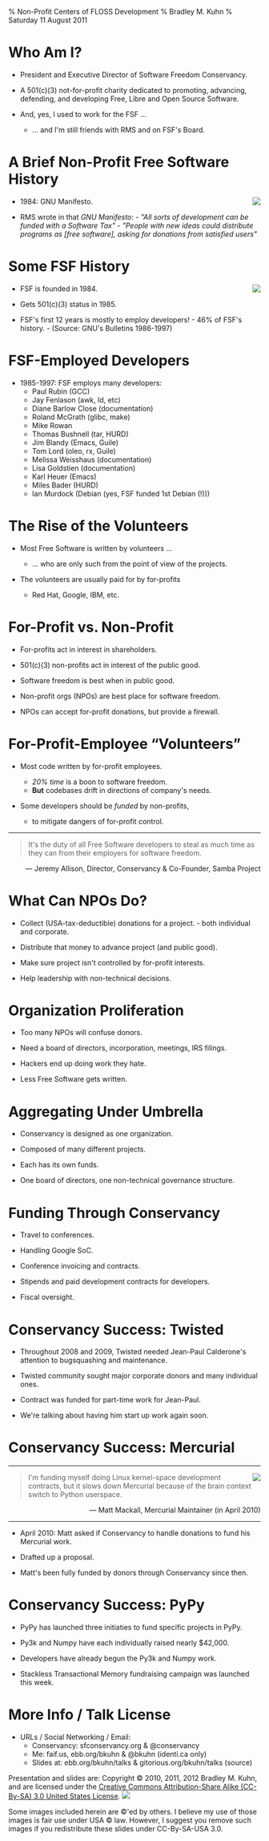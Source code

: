 % Non-Profit Centers of FLOSS Development
% Bradley M. Kuhn
% Saturday 11 August 2011

# Who Am I?

+ President and Executive Director of Software Freedom Conservancy.

+ A 501(c)(3) not-for-profit charity dedicated to promoting, advancing, defending, and developing Free, Libre and Open Source Software.

+ And, yes, I used to work for the FSF &hellip;
     + &hellip; and I'm still friends with RMS and on FSF's Board.

# A Brief Non-Profit Free Software History

<img src="rms-80s-scaled.png" align="right" />

+ 1984: GNU Manifesto.

+ RMS wrote in that *GNU Manifesto*:
      - *"All sorts of development can be funded with a Software Tax"*
      - *"People with new ideas could distribute programs as [free software], asking for donations from satisfied users"*

# Some FSF History

<img src="gnu-head.jpg" align="right" />

+ FSF is founded in 1984.

+ Gets 501(c)(3) status in 1985.

+ FSF's first 12 years is mostly to employ developers!
      - 46% of FSF's history.
      - (Source: GNU's Bulletins 1986-1997)

# FSF-Employed Developers

+ 1985-1997: FSF employs many developers:
    + Paul Rubin (GCC)
    + Jay Fenlason (awk, ld, etc)
    + Diane Barlow Close (documentation)
    + Roland McGrath (glibc, make)
    + Mike Rowan
    + Thomas Bushnell (tar, HURD)
    + Jim Blandy (Emacs, Guile)
    + Tom Lord (oleo, rx, Guile)
    + Melissa Weisshaus (documentation)
    + Lisa Goldstien (documentation)
    + Karl Heuer (Emacs)
    + Miles Bader (HURD)
    + Ian Murdock (Debian (yes, FSF funded 1st Debian (!)))

# The Rise of the Volunteers

+ Most Free Software is written by volunteers &hellip;
     + &hellip; who are only such from the point of view of the projects.

+ The volunteers are usually paid for by for-profits
     - Red Hat, Google, IBM, etc.

# For-Profit vs. Non-Profit

+ For-profits act in interest in shareholders.

+ 501(c)(3) non-profits act in interest of the public good.

+ Software freedom is best when in public good.

+ Non-profit orgs (NPOs) are best place for software freedom.

+ NPOs can accept for-profit donations, but provide a firewall.

# For-Profit-Employee &ldquo;Volunteers&rdquo;

+ Most code written by for-profit employees.
     + *20% time* is a boon to software freedom.
     + **But** codebases drift in directions of company's needs.

+ Some developers should be *funded* by non-profits,
     - to mitigate dangers of for-profit control.

***

> It's the duty of all Free Software developers to steal as much time as they can from their employers for software freedom.

<span class="fitonslide">
<p align=right>
 &mdash; Jeremy Allison, Director, Conservancy &amp; Co-Founder, Samba Project
</p>
</span>

# What Can NPOs Do?

+ Collect (USA-tax-deductible) donations for a project.
      - both individual and corporate.

+ Distribute that money to advance project (and public good).

+ Make sure project isn't controlled by for-profit interests.

+ Help leadership with non-technical decisions.

# Organization Proliferation

+ Too many NPOs will confuse donors.

+ Need a board of directors, incorporation, meetings, IRS filings.

+ Hackers end up doing work they hate.

+ Less Free Software gets written.

# Aggregating Under Umbrella

+ Conservancy is designed as one organization.

+ Composed of many different projects.

+ Each has its own funds.

+ One board of directors, one non-technical governance structure.

# Funding Through Conservancy 

+ Travel to conferences.

+ Handling Google SoC.

+ Conference invoicing and contracts.

+ Stipends and paid development contracts for developers.

+ Fiscal oversight.

# Conservancy Success: Twisted

+ Throughout 2008 and 2009, Twisted needed Jean-Paul Calderone's attention to bugsquashing and maintenance.

+ Twisted community sought major corporate donors and many individual ones.

+ Contract was funded for part-time work for Jean-Paul.

+ We're talking about having him start up work again soon.

# Conservancy Success: Mercurial

***

<img src="matt-mackall-scaled.jpg" align="right" />

> I'm funding myself doing Linux kernel-space development contracts, but it slows down Mercurial because of the brain context switch to Python userspace.

<span class="fitonslide">
<p align=right>
 &mdash; Matt Mackall, Mercurial Maintainer (in April 2010)
</p>
</span>

***

+ April 2010: Matt asked if Conservancy to handle donations to fund his Mercurial work.

+ Drafted up a proposal.

+ Matt's been fully funded by donors through Conservancy since then.

# Conservancy Success: PyPy

+ PyPy has launched three initiaties to fund specific projects in PyPy.

+ Py3k and Numpy have each individually raised nearly $42,000.

+ Developers have already begun the Py3k and Numpy work.

+ Stackless Transactional Memory fundraising campaign was launched this week. 

# More Info / Talk License

+ URLs / Social Networking / Email:
     - Conservancy: sfconservancy.org &amp; @conservancy
     - Me: faif.us, ebb.org/bkuhn &amp; @bkuhn (identi.ca only)
     - Slides at: ebb.org/bkuhn/talks &amp; gitorious.org/bkuhn/talks (source)

<span class="fitonslide">
<p>Presentation and slides are: Copyright &copy; 2010, 2011, 2012 Bradley M. Kuhn, and are licensed under the <a href="http://creativecommons.org/licenses/by-sa/3.0/usa/">Creative Commons Attribution-Share Alike (CC-By-SA) 3.0 United States License</a>. <img src="cc-by-sa-3-0_88x31.png"/></p>

<p>Some images included herein are &copy;'ed by others. I believe my use of those images is fair use under USA &copy; law.  However, I suggest you remove such images if you redistribute these slides under CC-By-SA-USA 3.0.
</p>
</span>
